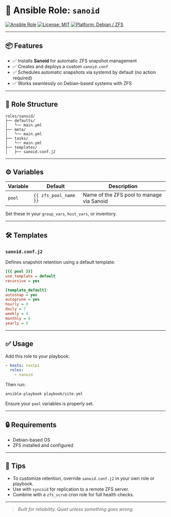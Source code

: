 # 🧪 Ansible Role: `sanoid`

[![Ansible Role](https://img.shields.io/badge/Ansible-Role-blue?logo=ansible)](https://docs.ansible.com/)
[![License: MIT](https://img.shields.io/badge/License-MIT-green.svg)](https://opensource.org/licenses/MIT)
[![Platform: Debian / ZFS](https://img.shields.io/badge/platform-Debian%20%7C%20ZFS-blue)](https://openzfs.org/)

---

## 📦 Features

- ✅ Installs **Sanoid** for automatic ZFS snapshot management
- ✅ Creates and deploys a custom `sanoid.conf`
- ✅ Schedules automatic snapshots via systemd by default (no action required)
- ✅ Works seamlessly on Debian-based systems with ZFS

---

## 📂 Role Structure

```
roles/sanoid/
├── defaults/
│   └── main.yml
├── meta/
│   └── main.yml
├── tasks/
│   └── main.yml
├── templates/
│   ├── sanoid.conf.j2
```

---

## ⚙️ Variables

| Variable                   | Default                  | Description                                                  |
|---------------------------|--------------------------|--------------------------------------------------------------|
| `pool`                    | `{{ zfs_pool_name }}`     | Name of the ZFS pool to manage via Sanoid                    |

Set these in your `group_vars`, `host_vars`, or inventory.

---

## 🛠️ Templates

### `sanoid.conf.j2`

Defines snapshot retention using a default template:

```ini
[{{ pool }}]
use_template = default
recursive = yes

[template_default]
autosnap = yes
autoprune = yes
hourly = 0
daily = 7
weekly = 4
monthly = 6
yearly = 0
```

---

## ✅ Usage

Add this role to your playbook:

```yaml
- hosts: testpi
  roles:
    - sanoid
```

Then run:

```bash
ansible-playbook playbook/site.yml
```

Ensure your `pool` variables is properly set.

---

## 🔒 Requirements

- Debian-based OS
- ZFS installed and configured

---

## 🧠 Tips

- To customize retention, override `sanoid.conf.j2` in your own role or playbook.
- Use with `syncoid` for replication to a remote ZFS server.
- Combine with a `zfs_scrub` cron role for full health checks.

---

> _Built for reliability. Quiet unless something goes wrong._
